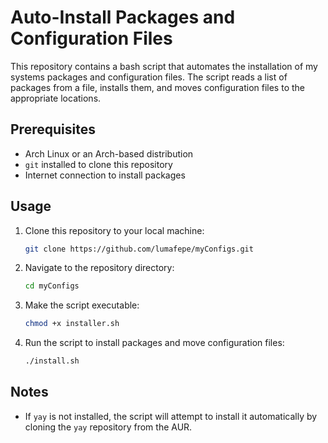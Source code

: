 # Auto-Install Packages and Configuration Files

This repository contains a bash script that automates the installation of my systems packages and configuration files. The script reads a list of packages from a file, installs them, and moves configuration files to the appropriate locations.

## Prerequisites

- Arch Linux or an Arch-based distribution
- `git` installed to clone this repository
- Internet connection to install packages

## Usage

1. Clone this repository to your local machine:

    ```bash
    git clone https://github.com/lumafepe/myConfigs.git
    ```

2. Navigate to the repository directory:

    ```bash
    cd myConfigs
    ```

3. Make the script executable:

    ```bash
    chmod +x installer.sh
    ```


4. Run the script to install packages and move configuration files:

    ```bash
    ./install.sh
    ```

## Notes

- If `yay` is not installed, the script will attempt to install it automatically by cloning the `yay` repository from the AUR.
